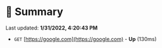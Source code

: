 # 📖 Summary
Last updated: **1/31/2022, 4:20:43 PM**

- `GET` [https://google.com](https://google.com) - **Up** (130ms)
